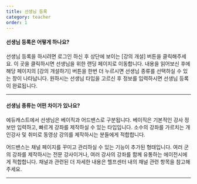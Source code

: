 ```yaml
---
title: 선생님 등록
category: teacher
order: 1
---
```

#### 선생님 등록은 어떻게 하나요?

선생님 등록을 하시려면 로그인 하신 후 상단에 보이는 [강의 개설] 버튼을 클릭해주세요. 이 곳을 클릭하시면 선생님을 위한 랜딩 페이지로 이동합니다. 내용을 읽어보신 후에 해당 페이지의 [강의 개설하기] 버튼을 한번 더 누르시면 선생님 종류를 선택하실 수 있는 창이 나타납니다. 원하시는 선생님 타입을 고르신 후 정보를 입력하시면 선생님 등록이 완료됩니다.

---

#### 선생님 종류는 어떤 차이가 있나요?

에듀캐스트에서 선생님은 베이직과 어드밴스로 구분됩니다. 베이직은 기본적인 강사 정보만 입력하고, 빠르게 강좌를 제작하실 수 있는 타입입니다. 소수의 강좌를 가르치는 개인강사 및 취미로 동영상 강의를 제작하시는 분들에게 적합합니다.

어드밴스는 채널 페이지를 꾸미고 관리하실 수 있는 기능이 추가된 형태입니다. 여러 군의 강좌를 제작하시는 전문 강사이거나, 여러 강사의 강좌를 함께 유통하는 에이전시에게 적합합니다. 채널과 관련된 더 자세한 내용은 헬프센터 내의 채널 관련 항목을 참고해주세요.

---
